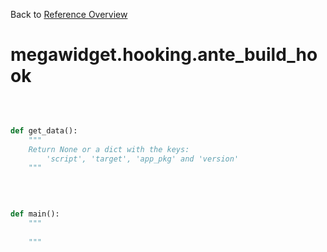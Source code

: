 
Back to [Reference Overview](https://github.com/pyrustic/megawidget/blob/master/docs/reference/README.md)

# megawidget.hooking.ante\_build\_hook



<br>


```python

def get_data():
    """
    Return None or a dict with the keys:
        'script', 'target', 'app_pkg' and 'version'
    """

```

<br>

```python

def main():
    """
    
    """

```

